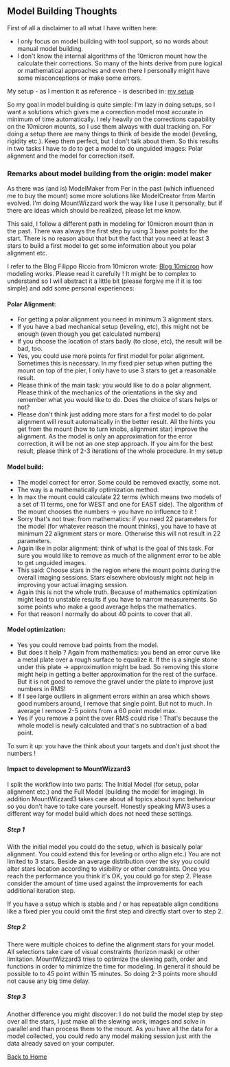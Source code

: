 ## Model Building Thoughts

First of all a disclaimer to all what I have written here:
- I only focus on model building with tool support, so no words about manual model building.
- I don't know the internal algorithms of the 10micron mount how the calculate their corrections.
So many of the hints derive from pure logical or mathematical approaches and even there I personally
might have some misconceptions or make some errors.

My setup - as I mention it as reference - is described in:
[my setup](https://github.com/mworion/MountWizzard3-DIST/blob/master/docu/setup_gear/setup_gear.md)

So my goal in model building is quite simple: I'm lazy in doing setups, so I want a solutions which
gives me a correction model most accurate in minimum of time automatically. I rely heavily on the
corrections capability on the 10micron mounts, so I use them always with dual tracking on. For doing a
setup there are many things to think of beside the model (leveling, rigidity etc.). Keep them perfect, but I
don't talk about them. So this results in two tasks I have to do to get a model to do unguided images:
Polar alignment and the model for correction itself.

### Remarks about model building from the origin: model maker

As there was (and is) ModelMaker from Per in the past (which influenced me to buy the mount)
some more solutions like ModelCreator from Martin evolved. I'm doing MountWizzard work the way like I
use it personally, but if there are ideas which should be realized, please let me know.

This said, I follow a different path in modeling for 10micron mount than in the past. There was always
the first step by using 3 base points for the start. There is no reason about that but the fact that
you need at least 3 stars to build a first model to get some information about you polar alignment etc.

I refer to the Blog Filippo Riccio from 10micron wrote:
[Blog 10micron](https://www.10micron.eu/forum/viewtopic.php?f=16&t=846)
how modeling works. Please read it carefully ! It might be to complex to understand so I will abstract
it a little bit (please forgive me if it is too simple) and add some personal experiences:

#### Polar Alignment:

- For getting a polar alignment you need in minimum 3 alignment stars.
- If you have a bad mechanical setup (leveling, etc), this might not be enough (even though you get
calculated numbers)
- If you choose the location of stars badly (to close, etc), the result will be bad, too.
- Yes, you could use more points for first model for polar alignment. Sometimes this is necessary.
In my fixed pier setup when putting the mount on top of the pier, I only have to use 3 stars to get a
reasonable result.
- Please think of the main task: you would like to do a polar alignment. Please think of the mechanics
of the orientations in the sky and remember what you would like to do. Does the choice of stars
helps or not?
- Please don't think just adding more stars for a first model to do polar alignment will result
automatically in the better result. All the hints you get from the mount (how to turn knobs, alignment
star) improve the alignment. As the model is only an approximation for the error correction, it will
be not an one step approach. If you aim for the best result, please think of 2-3 iterations of the whole
procedure. In my setup

#### Model build:

- The model correct for error. Some could be removed exactly, some not.
- The way is a mathematically optimization method.
- In max the mount could calculate 22 terms (which means two models of a set of 11 terms, one for WEST
 and one for EAST side). The algorithm of the mount chooses the numbers -> you have no influence to it !
- Sorry that's not true: from mathematics: if you need 22 parameters for the model (for whatever reason
the mount thinks), you have to have at minimum 22 alignment stars or more. Otherwise this will not
result in 22 parameters.
- Again like in polar alignment: think of what is the goal of this task. For sure you would like to
remove as much of the alignment error to be able to get unguided images.
- This said: Choose stars in the region where the mount points during the overall imaging sessions.
Stars elsewhere obviously might not help in improving your actual imaging session.
- Again this is not the whole truth. Because of mathematics optimization might lead to unstable results
if you have to narrow measurements. So some points who make a good average helps the mathematics.
- For that reason I normally do about 40 points to cover that all.

#### Model optimization:

- Yes you could remove bad points from the model.
- But does it help ? Again from mathematics: you bend an error curve like a metal plate over a rough
surface to equalize it. If the is a single stone under this plate -> approximation might be bad. So
removing this stone might help in getting a better approximation for the rest of the surface. But it
is not good to remove the gravel under the plate to improve just numbers in RMS!
- If I see large outliers in alignment errors within an area which shows good numbers around, I remove
that single point. But not to much. In average I remove 2-5 points from a 60 point model max.
- Yes if you remove a point the over RMS could rise ! That's because the whole model is newly calculated
and that's no subtraction of a bad point.

To sum it up: you have the think about your targets and don't just shoot the numbers !

#### Impact to development to MountWizzard3

I split the workflow into two parts: The Initial Model (for setup, polar alignment etc.)
and the Full Model (building the model for imaging). In addition MountWizzard3 takes care about
all topics about sync behaviour so you don't have to take care yourself. Honestly speaking MW3 uses
a different way for model build which does not need these settings.

##### Step 1

With the initial model you could do the setup, which is basically polar alignment. You could extend
this for leveling or ortho align etc.)
You are not limited to 3 stars. Beside an average distribution over the sky you could alter stars
location according to visibility or other constraints. Once you reach the performance you think it's
OK, you could go for step 2. Please consider the amount of time used against the improvements for
each additional iteration step.

If you have a setup which is stable and / or has repeatable align conditions like a fixed pier you
could omit the first step and directly start over to step 2.

##### Step 2

There were multiple choices to define the alignment stars for your model. All selections take care
of visual constraints (horizon mask) or other limitation. MountWizzard3 tries to optimize the slewing
path, order and functions in order to minimize the time for modeling. In general it should be
possible to to 45 point within 15 minutes. So doing 2-3 points more should not cause any big
time delay.

##### Step 3

Another difference you might discover: I do not build the model step by step over all the stars,
I just make all the slewing work, images and solve in parallel and than process them to the mount.
As you have all the data for a model collected, you could redo any model making session just with
the data already saved on your computer.


[Back to Home](home.md)